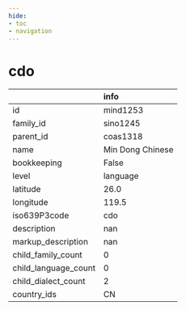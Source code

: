 ```yaml
---
hide:
- toc
- navigation
---
```

# cdo
|                      | info             |
|:---------------------|:-----------------|
| id                   | mind1253         |
| family_id            | sino1245         |
| parent_id            | coas1318         |
| name                 | Min Dong Chinese |
| bookkeeping          | False            |
| level                | language         |
| latitude             | 26.0             |
| longitude            | 119.5            |
| iso639P3code         | cdo              |
| description          | nan              |
| markup_description   | nan              |
| child_family_count   | 0                |
| child_language_count | 0                |
| child_dialect_count  | 2                |
| country_ids          | CN               |